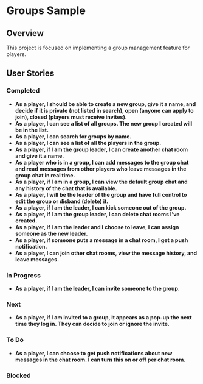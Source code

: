 # Groups Sample

## Overview

This project is focused on implementing a group management feature for players.

## User Stories

### Completed

- **As a player, I should be able to create a new group, give it a name, and decide if it is private (not listed in search), open (anyone can apply to join), closed (players must receive invites).**
- **As a player, I can see a list of all groups. The new group I created will be in the list.**
- **As a player, I can search for groups by name.**
- **As a player, I can see a list of all the players in the group.**
- **As a player, if I am the group leader, I can create another chat room and give it a name.**
- **As a player who is in a group, I can add messages to the group chat and read messages from other players who leave messages in the group chat in real time.**
- **As a player, if I am in a group, I can view the default group chat and any history of the chat that is available.**
- **As a player, I will be the leader of the group and have full control to edit the group or disband (delete) it.**
- **As a player, if I am the leader, I can kick someone out of the group.**
- **As a player, if I am the group leader, I can delete chat rooms I’ve created.**
- **As a player, if I am the leader and I choose to leave, I can assign someone as the new leader.**
- **As a player, if someone puts a message in a chat room, I get a push notification.**
- **As a player, I can join other chat rooms, view the message history, and leave messages.**

### In Progress

- **As a player, if I am the leader, I can invite someone to the group.**

### Next

- **As a player, if I am invited to a group, it appears as a pop-up the next time they log in. They can decide to join or ignore the invite.**

### To Do

- **As a player, I can choose to get push notifications about new messages in the chat room. I can turn this on or off per chat room.**

### Blocked

